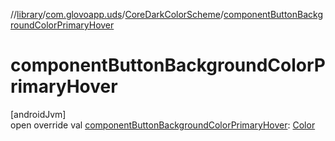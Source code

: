 //[library](../../../index.md)/[com.glovoapp.uds](../index.md)/[CoreDarkColorScheme](index.md)/[componentButtonBackgroundColorPrimaryHover](component-button-background-color-primary-hover.md)

# componentButtonBackgroundColorPrimaryHover

[androidJvm]\
open override val [componentButtonBackgroundColorPrimaryHover](component-button-background-color-primary-hover.md): [Color](https://developer.android.com/reference/kotlin/androidx/compose/ui/graphics/Color.html)
